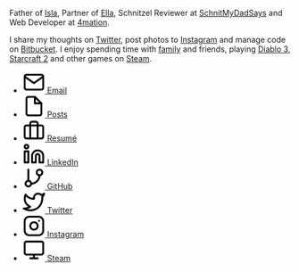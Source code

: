 Father of [Isla](https://murty.io/isla), Partner of [Ella](http://ellacondon.com/),
Schnitzel Reviewer at [SchnitMyDadSays](http://schnitmydadsays.com/) and
Web Developer at [4mation](http://4mation.com.au).

I share my thoughts on [Twitter](https://twitter.com/brendanmurty), post photos to [Instagram](https://instagram.com/brendan.murty) and manage code on [Bitbucket](https://bitbucket.org/brendanmurty).
I enjoy spending time with [family](http://islamurty.com/) and friends, playing [Diablo 3](https://us.battle.net/d3/en/profile/brendanmurty-1332/hero/84215723), [Starcraft 2](http://sea.battle.net/sc2/en/profile/148220/1/murty/) and other games on [Steam](http://steamcommunity.com/id/brendanmurty).

<ul class="listing social">
  <li>
    <a href="mailto:brendan@murty.email" title="Send me an email at brendan@murty.email">
      <img src="/images/common/mail.svg" alt="Email" width="40" height="40">
      <span>Email</span>
    </a>
  </li>
  <li>
    <a href="/brendan/posts" title="View my Posts">
      <img src="/images/common/file.svg" alt="Posts" width="40" height="40">
      <span>Posts</span>
    </a>
  </li>
  <li>
    <a href="/brendan/resume" title="View my Resumé">
      <img src="/images/common/briefcase.svg" alt="Resumé" width="40" height="40">
      <span>Resumé</span>
    </a>
  </li>
  <li>
    <a href="https://www.linkedin.com/in/brendanmurty/" title="View my LinkedIn profile">
      <img src="/images/common/linkedin.svg" alt="LinkedIn" width="40" height="40">
      <span>LinkedIn</span>
    </a>
  </li>
  <li>
    <a href="https://github.com/brendanmurty" title="View my code on GitHub">
      <img src="/images/common/git-branch.svg" alt="GitHub" width="40" height="40">
      <span>GitHub</span>
    </a>
  </li>
  <li>
    <a href="https://twitter.com/brendanmurty" title="View my Twitter profile">
      <img src="/images/common/twitter.svg" alt="Twitter" width="40" height="40">
      <span>Twitter</span>
    </a>
  </li>
  <li>
    <a href="https://instagram.com/brendan.murty" title="View my Instagram posts">
      <img src="/images/common/instagram.svg" alt="Instagram" width="40" height="40">
      <span>Instagram</span>
    </a>
  </li>
  <li>
    <a href="http://steamcommunity.com/id/brendanmurty" title="Join me in a game on Steam">
      <img src="/images/common/monitor.svg" alt="Steam" width="40" height="40">
      <span>Steam</span>
    </a>
  </li>
</ul>
